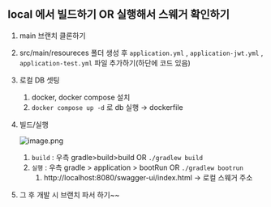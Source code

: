 ## local 에서 빌드하기 OR 실행해서 스웨거 확인하기

1. main 브랜치 클론하기
2. src/main/resoureces 폴더 생성 후 `application.yml` , `application-jwt.yml` , `application-test.yml` 파일 추가하기(하단에 코드 있음)
3. 로컬 DB 셋팅
    1. docker, docker compose 설치
    2. `docker compose up -d` 로 db 실행 → dockerfile 
4. 빌드/실행
    
    ![image.png](attachment:bc65c2d7-bddf-4ece-98bc-8329989c6808:image.png)
    
    1. `build` : 우측 gradle>build>build OR `./gradlew build` 
    2. `실행` : 우측 gradle > application > bootRun OR `./gradlew bootrun` 
        1. http://localhost:8080/swagger-ui/index.html → 로컬 스웨거 주소
5. 그 후 개발 시 브랜치 파서 하기~~

